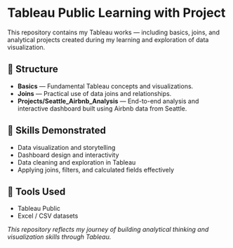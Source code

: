 # Tableau Public Learning with Project 

This repository contains my Tableau works — including basics, joins, and analytical projects created during my learning and exploration of data visualization.

## 📁 Structure
- **Basics** — Fundamental Tableau concepts and visualizations.  
- **Joins** — Practical use of data joins and relationships.  
- **Projects/Seattle_Airbnb_Analysis** — End-to-end analysis and interactive dashboard built using Airbnb data from Seattle.

## 🧠 Skills Demonstrated
- Data visualization and storytelling  
- Dashboard design and interactivity  
- Data cleaning and exploration in Tableau  
- Applying joins, filters, and calculated fields effectively  

## 🚀 Tools Used
- Tableau Public  
- Excel / CSV datasets  


*This repository reflects my journey of building analytical thinking and visualization skills through Tableau.*
